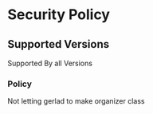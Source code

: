 # Security Policy

## Supported Versions

Supported By all Versions

### Policy

Not letting gerlad to make organizer class
